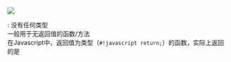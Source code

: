 <a href="https://github.com/qndm"><img src="https://img.shields.io/badge/%E8%B4%A1%E7%8C%AE%E8%80%85-qndm-blue"></img></a>

:   没有任何类型  
    一般用于无返回值的函数/方法  
    在Javascript中，返回值为[](void)类型（`#!javascript return;`）的函数，实际上返回的是[](undefined)